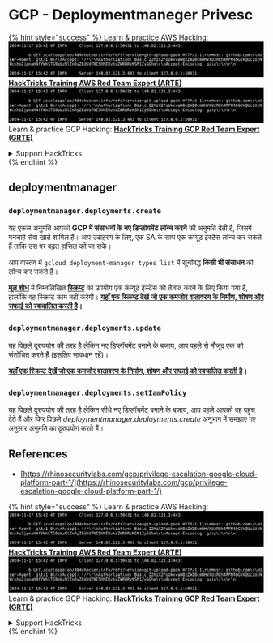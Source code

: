 # GCP - Deploymentmaneger Privesc

{% hint style="success" %}
Learn & practice AWS Hacking:<img src="../../../.gitbook/assets/image (1).png" alt="" data-size="line">[**HackTricks Training AWS Red Team Expert (ARTE)**](https://training.hacktricks.xyz/courses/arte)<img src="../../../.gitbook/assets/image (1).png" alt="" data-size="line">\
Learn & practice GCP Hacking: <img src="../../../.gitbook/assets/image (2).png" alt="" data-size="line">[**HackTricks Training GCP Red Team Expert (GRTE)**<img src="../../../.gitbook/assets/image (2).png" alt="" data-size="line">](https://training.hacktricks.xyz/courses/grte)

<details>

<summary>Support HackTricks</summary>

* Check the [**subscription plans**](https://github.com/sponsors/carlospolop)!
* **Join the** 💬 [**Discord group**](https://discord.gg/hRep4RUj7f) or the [**telegram group**](https://t.me/peass) or **follow** us on **Twitter** 🐦 [**@hacktricks\_live**](https://twitter.com/hacktricks\_live)**.**
* **Share hacking tricks by submitting PRs to the** [**HackTricks**](https://github.com/carlospolop/hacktricks) and [**HackTricks Cloud**](https://github.com/carlospolop/hacktricks-cloud) github repos.

</details>
{% endhint %}

## deploymentmanager

### `deploymentmanager.deployments.create`

यह एकल अनुमति आपको **GCP में संसाधनों के नए डिप्लॉयमेंट लॉन्च करने** की अनुमति देती है, जिसमें मनचाहे सेवा खाते शामिल हैं। आप उदाहरण के लिए, एक SA के साथ एक कंप्यूट इंस्टेंस लॉन्च कर सकते हैं ताकि उस पर बढ़त हासिल की जा सके।

आप वास्तव में `gcloud deployment-manager types list` में सूचीबद्ध **किसी भी संसाधन** को लॉन्च कर सकते हैं।

[**मूल शोध**](https://rhinosecuritylabs.com/gcp/privilege-escalation-google-cloud-platform-part-1/) में निम्नलिखित [**स्क्रिप्ट**](https://github.com/RhinoSecurityLabs/GCP-IAM-Privilege-Escalation/blob/master/ExploitScripts/deploymentmanager.deployments.create.py) का उपयोग एक कंप्यूट इंस्टेंस को तैनात करने के लिए किया गया है, हालाँकि वह स्क्रिप्ट काम नहीं करेगी। [**यहाँ एक स्क्रिप्ट देखें जो एक कमजोर वातावरण के निर्माण, शोषण और सफाई को स्वचालित करती है**](https://github.com/carlospolop/gcp\_privesc\_scripts/blob/main/tests/1-deploymentmanager.deployments.create.sh)**।**

### `deploymentmanager.deployments.update`

यह पिछले दुरुपयोग की तरह है लेकिन नए डिप्लॉयमेंट बनाने के बजाय, आप पहले से मौजूद एक को संशोधित करते हैं (इसलिए सावधान रहें)।

[**यहाँ एक स्क्रिप्ट देखें जो एक कमजोर वातावरण के निर्माण, शोषण और सफाई को स्वचालित करती है**](https://github.com/carlospolop/gcp\_privesc\_scripts/blob/main/tests/e-deploymentmanager.deployments.update.sh)**।**

### `deploymentmanager.deployments.setIamPolicy`

यह पिछले दुरुपयोग की तरह है लेकिन सीधे नए डिप्लॉयमेंट बनाने के बजाय, आप पहले आपको वह पहुंच देते हैं और फिर पिछले _deploymentmanager.deployments.create_ अनुभाग में समझाए गए अनुसार अनुमति का दुरुपयोग करते हैं।

## References

* [https://rhinosecuritylabs.com/gcp/privilege-escalation-google-cloud-platform-part-1/](https://rhinosecuritylabs.com/gcp/privilege-escalation-google-cloud-platform-part-1/)

{% hint style="success" %}
Learn & practice AWS Hacking:<img src="../../../.gitbook/assets/image (1).png" alt="" data-size="line">[**HackTricks Training AWS Red Team Expert (ARTE)**](https://training.hacktricks.xyz/courses/arte)<img src="../../../.gitbook/assets/image (1).png" alt="" data-size="line">\
Learn & practice GCP Hacking: <img src="../../../.gitbook/assets/image (2).png" alt="" data-size="line">[**HackTricks Training GCP Red Team Expert (GRTE)**<img src="../../../.gitbook/assets/image (2).png" alt="" data-size="line">](https://training.hacktricks.xyz/courses/grte)

<details>

<summary>Support HackTricks</summary>

* Check the [**subscription plans**](https://github.com/sponsors/carlospolop)!
* **Join the** 💬 [**Discord group**](https://discord.gg/hRep4RUj7f) or the [**telegram group**](https://t.me/peass) or **follow** us on **Twitter** 🐦 [**@hacktricks\_live**](https://twitter.com/hacktricks\_live)**.**
* **Share hacking tricks by submitting PRs to the** [**HackTricks**](https://github.com/carlospolop/hacktricks) and [**HackTricks Cloud**](https://github.com/carlospolop/hacktricks-cloud) github repos.

</details>
{% endhint %}
